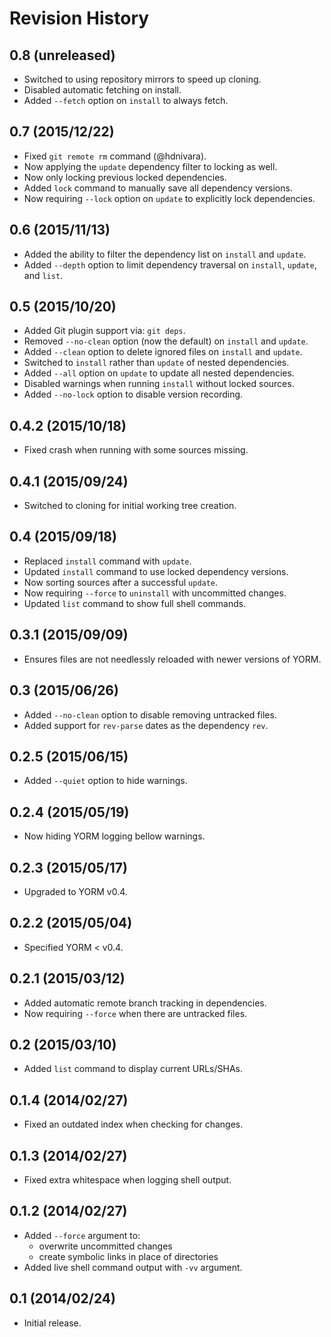 Revision History
================

0.8 (unreleased)
----------------

- Switched to using repository mirrors to speed up cloning.
- Disabled automatic fetching on install.
- Added `--fetch` option on `install` to always fetch.

0.7 (2015/12/22)
----------------

- Fixed `git remote rm` command (@hdnivara).
- Now applying the `update` dependency filter to locking as well.
- Now only locking previous locked dependencies.
- Added `lock` command to manually save all dependency versions.
- Now requiring `--lock` option on `update` to explicitly lock dependencies.

0.6 (2015/11/13)
----------------

- Added the ability to filter the dependency list on `install` and `update`.
- Added `--depth` option to limit dependency traversal on `install`, `update`, and `list`.

0.5 (2015/10/20)
----------------

- Added Git plugin support via: `git deps`.
- Removed `--no-clean` option (now the default) on `install` and `update`.
- Added `--clean` option to delete ignored files on `install` and `update`.
- Switched to `install` rather than `update` of nested dependencies.
- Added `--all` option on `update` to update all nested dependencies.
- Disabled warnings when running `install` without locked sources.
- Added `--no-lock` option to disable version recording.

0.4.2 (2015/10/18)
------------------

- Fixed crash when running with some sources missing.

0.4.1 (2015/09/24)
------------------

- Switched to cloning for initial working tree creation.

0.4 (2015/09/18)
----------------

- Replaced `install` command with `update`.
- Updated `install` command to use locked dependency versions.
- Now sorting sources after a successful `update`.
- Now requiring `--force` to `uninstall` with uncommitted changes.
- Updated `list` command to show full shell commands.

0.3.1 (2015/09/09)
------------------

- Ensures files are not needlessly reloaded with newer versions of YORM.

0.3 (2015/06/26)
----------------

- Added `--no-clean` option to disable removing untracked files.
- Added support for `rev-parse` dates as the dependency `rev`.

0.2.5 (2015/06/15)
------------------

- Added `--quiet` option to hide warnings.

0.2.4 (2015/05/19)
------------------

- Now hiding YORM logging bellow warnings.

0.2.3 (2015/05/17)
------------------

- Upgraded to YORM v0.4.

0.2.2 (2015/05/04)
------------------

- Specified YORM < v0.4.

0.2.1 (2015/03/12)
------------------

- Added automatic remote branch tracking in dependencies.
- Now requiring `--force` when there are untracked files.

0.2 (2015/03/10)
----------------

- Added `list` command to display current URLs/SHAs.

0.1.4 (2014/02/27)
------------------

- Fixed an outdated index when checking for changes.

0.1.3 (2014/02/27)
------------------

- Fixed extra whitespace when logging shell output.

0.1.2 (2014/02/27)
------------------

- Added `--force` argument to:
    - overwrite uncommitted changes
    - create symbolic links in place of directories
- Added live shell command output with `-vv` argument.

0.1 (2014/02/24)
----------------

- Initial release.
